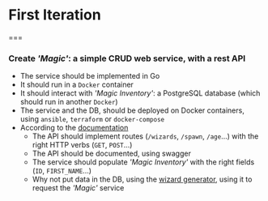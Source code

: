 # First Iteration
===

### Create *'Magic'*: a simple CRUD web service, with a rest API
 - The service should be implemented in Go
 - It should run in a `Docker` container
 - It should interact with *'Magic Inventory'*: a PostgreSQL database (which should run in another `Docker`)
 - The service and the DB, should be deployed on Docker containers, using `ansible`, `terraform` or `docker-compose`
 - According to the [documentation](https://github.com/rbobillo/OnDiraitDeLaMagie/blob/reference/documentation/On%20Dirait%20De%20La%20Magie.pdf)
	- The API should implement routes (`/wizards`, `/spawn`, `/age`...) with the right HTTP verbs (`GET`, `POST`...)
	- The API should be documented, using swagger
	- The service should populate *'Magic Inventory'* with the right fields (`ID`, `FIRST_NAME`...)
	- Why not put data in the DB, using the [wizard generator](https://github.com/rbobillo/OnDiraitDeLaMagie/blob/reference/generate_random_wizards.go), using it to request the *'Magic'* service
